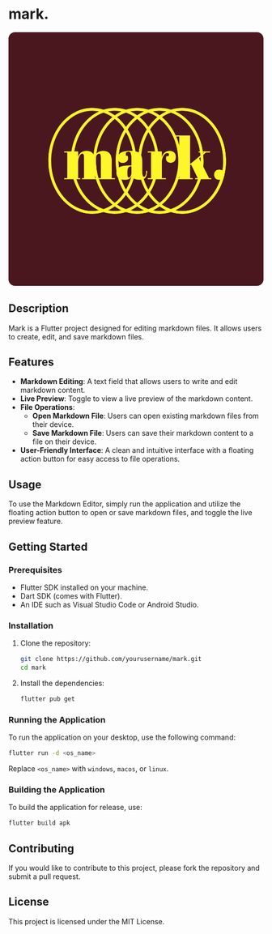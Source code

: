 # mark.

![logo](assets/logo.png)
## Description
Mark is a Flutter project designed for editing markdown files. It allows users to create, edit, and save markdown files. 

## Features

- **Markdown Editing**: A text field that allows users to write and edit markdown content.
- **Live Preview**: Toggle to view a live preview of the markdown content.
- **File Operations**: 
  - **Open Markdown File**: Users can open existing markdown files from their device.
  - **Save Markdown File**: Users can save their markdown content to a file on their device.
- **User-Friendly Interface**: A clean and intuitive interface with a floating action button for easy access to file operations.

## Usage

To use the Markdown Editor, simply run the application and utilize the floating action button to open or save markdown files, and toggle the live preview feature.


## Getting Started

### Prerequisites
- Flutter SDK installed on your machine.
- Dart SDK (comes with Flutter).
- An IDE such as Visual Studio Code or Android Studio.

### Installation
1. Clone the repository:
   ```bash
   git clone https://github.com/yourusername/mark.git
   cd mark
   ```

2. Install the dependencies:
   ```bash
   flutter pub get
   ```

### Running the Application
To run the application on your desktop, use the following command:
```bash
flutter run -d <os_name>
```
Replace `<os_name>` with `windows`, `macos`, or `linux`.

### Building the Application
To build the application for release, use:
```bash
flutter build apk
```
## Contributing
If you would like to contribute to this project, please fork the repository and submit a pull request.

## License
This project is licensed under the MIT License.